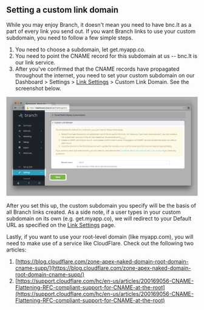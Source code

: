 
## Setting a custom link domain

While you may enjoy Branch, it doesn't mean you need to have bnc.lt as a part of every link you send out. If you want Branch links to use your custom subdomain, you need to follow a few simple steps.

1. You need to choose a subdomain, let get.myapp.co.
2. You need to point the CNAME record for this subdomain at us -- bnc.lt is our link service.
3. After you've confirmed that the CNAME records have propagated throughout the internet, you need to set your custom subdomain on our Dashboard > Settings > [Link Settings](https://dashboard.branch.io/#/settings/link) > Custom Link Domain. See the screenshot below.

![always open app](/img/ingredients/dashboard_setup/custom_link_domain3.png)

After you set this up, the custom subdomain you specify will be the basis of all Branch links created. As a side note, if a user types in your custom subdomain on its own (e.g. get.myapp.co), we will redirect to your Default URL as specified on the [Link Settings](https://dashboard.branch.io/#/settings/link) page.

Lastly, if you want to use your root-level domain (like myapp.com), you will need to make use of a service like CloudFlare. Check out the following two articles:

1. [https://blog.cloudflare.com/zone-apex-naked-domain-root-domain-cname-supp/](https://blog.cloudflare.com/zone-apex-naked-domain-root-domain-cname-supp/)
2. [https://support.cloudflare.com/hc/en-us/articles/200169056-CNAME-Flattening-RFC-compliant-support-for-CNAME-at-the-root](https://support.cloudflare.com/hc/en-us/articles/200169056-CNAME-Flattening-RFC-compliant-support-for-CNAME-at-the-root)

